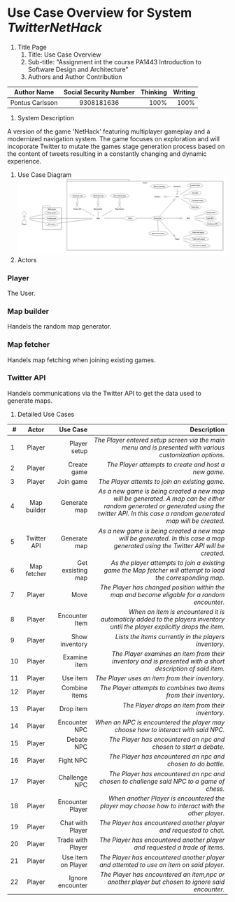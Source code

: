 # Use Case Overview for System _TwitterNetHack_
1. Title Page
    1. Title: Use Case Overview
    1. Sub-title: "Assignment int the course PA1443 Introduction to Software Design and Architecture"
    1. Authors and Author Contribution

| Author Name   | Social Security Number| Thinking  |Writing  |
| ------------- |:-------------:| -----:|-----:|
| Pontus Carlsson  | 9308181636 | 100% |100% |

1. System Description

A version of the game 'NetHack' featuring multiplayer gameplay and a modernized navigation system. The game focuses on exploration and will incoporate Twitter to mutate the games stage generation process based on the content of tweets resulting in a constantly changing and  dynamic experience.
1. Use Case Diagram
![model](https://github.com/carl93/OOD-PA1443-poca16/blob/master/Assignments/model-rev.jpeg "Diagram")
1. Actors
### Player
The User.
### Map builder
Handels the random map generator.
### Map fetcher
Handels map fetching when joining existing games.
### Twitter API
Handels communications via the Twitter API to get the data used to generate maps.
1. Detailed Use Cases

| # | Actor | Use Case | Description |
| - |:-----:|---------:|------------:|
| 1 | Player | Player setup | _The Player entered setup screen via the main menu and is presented with various customization options._ |
| 2 | Player | Create game | _The Player attempts to create and host a new game._ |
| 3 | Player | Join game | _The Player attemts to join an existing game._ |
| 4 | Map builder | Generate map | _As a new game is being created a new map will be generated. A map can be either random generated or generated using the twitter API. In this case a random generated map will be created._ |
| 5 | Twitter API | Generate map | _As a new game is being created a new map will be generated. In this case a map generated using the Twitter API will be created._ |
| 6 | Map fetcher | Get exsisting map | _As the player attempts to join a existing game the Map fetcher will attempt to load the corresponding map._ |
| 7 | Player | Move | _The Player has changed position within the map and become eligable for a random encounter._ |
| 8 | Player | Encounter Item | _When an item is encountered it is automaticly added to the players inventory until the player explicitly drops the item._ |
| 9 | Player | Show inventory | _Lists the items currently in the players inventory._ |
| 10 | Player | Examine item | _The Player examines an item from their inventory and is presented with a short description of said item._ 
| 11 | Player | Use item | _The Player uses an item from their inventory._ |
| 12 | Player | Combine items | _The Player attempts to combines two items from their inventory._ |
| 13 | Player | Drop item | _The Player drops an item from their inventory._ |
| 14 | Player | Encounter NPC | _When an NPC is encountered the player may choose how to interact with said NPC._ |
| 15 | Player | Debate NPC | _The Player has encountered an npc and chosen to start a debate._ |
| 16 | Player | Fight NPC | _The Player has encountered an npc and chosen to do battle._ |
| 17 | Player | Challenge NPC | _The Player has encountered an npc and chosen to challenge said NPC to a game of chess._ |
| 18 | Player | Encounter Player | _When another Player is encountered the player may choose how to interact with the other player._ 
| 19 | Player | Chat with Player | _The Player has encountered another player and requested to chat._ |
| 20 | Player | Trade with Player | _The Player has encountered another player and requested a trade of items._ |
| 21 | Player | Use item on Player | _The Player has encountered another player and attemted to use an item on said player._ |
| 22 | Player | Ignore encounter | _The Player has encountered an item,npc or another player but chosen to ignore said encounter._ |
